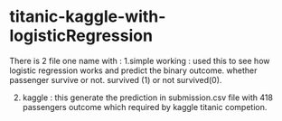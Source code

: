 # titanic-kaggle-with-logisticRegression


There is 2 file one name with :
  1.simple working : used this to see how logistic regression works and predict the binary outcome.
                     whether passenger survive or not. survived (1) or not survived(0).
                     
  2. kaggle : this generate the prediction in submission.csv file with 418 passengers outcome which required by kaggle
                titanic competion.
